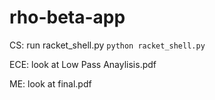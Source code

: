 # rho-beta-app

CS: run racket_shell.py `python racket_shell.py`

ECE: look at Low Pass Anaylisis.pdf

ME: look at final.pdf
